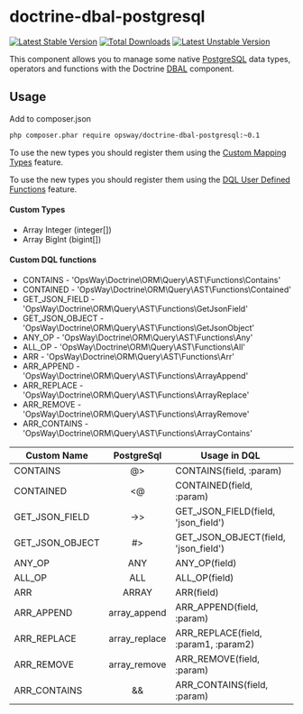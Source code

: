 doctrine-dbal-postgresql
=========================
[![Latest Stable Version](https://poser.pugx.org/opsway/doctrine-dbal-postgresql/v/stable)](https://packagist.org/packages/opsway/doctrine-dbal-postgresql) [![Total Downloads](https://poser.pugx.org/opsway/doctrine-dbal-postgresql/downloads)](https://packagist.org/packages/opsway/doctrine-dbal-postgresql) [![Latest Unstable Version](https://poser.pugx.org/opsway/doctrine-dbal-postgresql/v/unstable)](https://packagist.org/packages/opsway/doctrine-dbal-postgresql) 

This component allows you to manage some native [PostgreSQL](http://www.postgresql.org)
data types, operators and functions with the Doctrine [DBAL](http://www.doctrine-project.org/projects/dbal.html) component.

Usage
-----

Add to composer.json
```bash
php composer.phar require opsway/doctrine-dbal-postgresql:~0.1
```
To use the new types you should register them using the [Custom Mapping Types](https://doctrine-dbal.readthedocs.org/en/latest/reference/types.html#custom-mapping-types) feature.

To use the new types you should register them using the [DQL User Defined Functions](http://docs.doctrine-project.org/projects/doctrine-orm/en/latest/cookbook/dql-user-defined-functions.html) feature.

#### Custom Types

* Array Integer (integer[])
* Array BigInt (bigint[])



#### Custom DQL functions

* CONTAINS -        'OpsWay\Doctrine\ORM\Query\AST\Functions\Contains'
* CONTAINED -       'OpsWay\Doctrine\ORM\Query\AST\Functions\Contained'
* GET_JSON_FIELD -  'OpsWay\Doctrine\ORM\Query\AST\Functions\GetJsonField'
* GET_JSON_OBJECT - 'OpsWay\Doctrine\ORM\Query\AST\Functions\GetJsonObject'
* ANY_OP -          'OpsWay\Doctrine\ORM\Query\AST\Functions\Any'
* ALL_OP -          'OpsWay\Doctrine\ORM\Query\AST\Functions\All'
* ARR -             'OpsWay\Doctrine\ORM\Query\AST\Functions\Arr'
* ARR_APPEND -      'OpsWay\Doctrine\ORM\Query\AST\Functions\ArrayAppend'
* ARR_REPLACE -     'OpsWay\Doctrine\ORM\Query\AST\Functions\ArrayReplace'
* ARR_REMOVE -      'OpsWay\Doctrine\ORM\Query\AST\Functions\ArrayRemove'
* ARR_CONTAINS -    'OpsWay\Doctrine\ORM\Query\AST\Functions\ArrayContains'

| Custom Name     | PostgreSql    | Usage in DQL                         | Result in SQL                |
|-----------------|:-------------:|--------------------------------------|------------------------------|
| CONTAINS        |      @>       | CONTAINS(field, :param)              | (field @> '{value}')         |
| CONTAINED       |      <@       | CONTAINED(field, :param)             | (field <@ '{value}')         |
| GET_JSON_FIELD  |      ->>      | GET_JSON_FIELD(field, 'json_field')  | (table_field->>'json_field') |
| GET_JSON_OBJECT |      #>       | GET_JSON_OBJECT(field, 'json_field') | (table_field#>'json_field')  |
| ANY_OP          |      ANY      | ANY_OP(field)                        | ANY(field)                   |
| ALL_OP          |      ALL      | ALL_OP(field)                        | ALL(field)                   |
| ARR             |     ARRAY     | ARR(field)                           | ARRAY[field]                 |
| ARR_APPEND      | array_append  | ARR_APPEND(field, :param)            | array_append(field, param)   |
| ARR_REPLACE     | array_replace | ARR_REPLACE(field, :param1, :param2) | array_replace(field, p1, p2) |
| ARR_REMOVE      | array_remove  | ARR_REMOVE(field, :param)            | array_remove(field, param)   |
| ARR_CONTAINS    |      &&       | ARR_CONTAINS(field, :param)          | (field && param)             |
